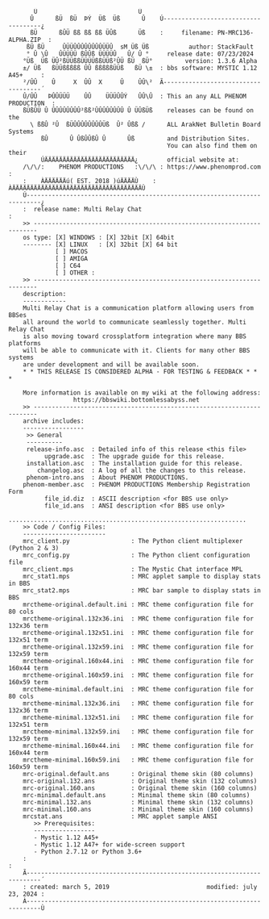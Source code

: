            Ü                            Ü
          Û      ßÜ  ßÜ  ÞÝ  Üß  Üß      Û    Ú------------------------------------¿
          ßÜ      ßÛÜ ßß ßß ßß ÜÛß      Üß    :     filename: PN-MRC136-ALPHA.ZIP  :
         ßÜ ßÜ     ÛÜÜÛÛÛÛÛÛÛÛÜÜÛ  sM Üß Üß           author: StackFault
         ° Û \Û   ÛÜÜÜÜ ßÛÛß ÜÜÜÜÛ   Û/ Û °     release date: 07/23/2024
        °Üß  Üß ÜÛ²ßÜÜßßÜÜÜÜßßÜÜß²ÛÜ ßÜ  ßÜ°         version: 1.3.6 Alpha
        ±/ Üß   ßÜÜßßßßß ÛÛ ßßßßßÜÜß   ßÜ \±  : bbs software: MYSTIC 1.12 A45+     :
        ²/ÛÛ    Û     X  ÛÛ  X     Û    ÛÛ\²  Ã------------------------------------´
        Û/ÛÛ   ÞÛÛÜÜÜ    ÛÛ    ÜÜÜÛÛÝ   ÛÛ\Û  : This an any ALL PHENOM PRODUCTION  :
        ßÜßÛÜ Û ÛÛÛÛÛÛÛÛ²ßß²ÛÛÛÛÛÛÛÛ Û ÜÛßÜß    releases can be found on the
          \ ßßÛ ²Û  ßÜÛÛÛÛÛÛÛÛÜß  Û² Ûßß /      ALL ArakNet Bulletin Board Systems
             ßÛ      Û ÛßÛÛßÛ Û      Ûß         and Distribution Sites.
                                                You can also find them on their
             ÚÄÄÄÄÄÄÄÄÄÄÄÄÄÄÄÄÄÄÄÄÄÄÄÄÄ¿        official website at:
        /\/\/:    PHENOM PRODUCTIONS   :\/\/\ : https://www.phenomprod.com         :
        :    ÀÄÄÄÄÄÄú( EST. 2018 )úÄÄÄÄÙ    : ÀÄÄÄÄÄÄÄÄÄÄÄÄÄÄÄÄÄÄÄÄÄÄÄÄÄÄÄÄÄÄÄÄÄÄÄÄÙ
        Ú--------------------------------------------------------------------------¿
        :  release name: Multi Relay Chat                                          :
        >> -----------------------------------------------------------------------
        os type: [X] WINDOWS : [X] 32bit [X] 64bit
        -------- [X] LINUX   : [X] 32bit [X] 64 bit
                 [ ] MACOS
                 [ ] AMIGA
                 [ ] C64
                 [ ] OTHER :
        >> -----------------------------------------------------------------------
        description:
        ------------
        Multi Relay Chat is a communication platform allowing users from BBSes
        all around the world to communicate seamlessly together. Multi Relay Chat
        is also moving toward crossplatform integration where many BBS platforms
        will be able to communicate with it. Clients for many other BBS systems
        are under development and will be available soon.
        * * THIS RELEASE IS CONSIDERED ALPHA - FOR TESTING & FEEDBACK * * *
        
        More information is available on my wiki at the following address:
                      https://bbswiki.bottomlessabyss.net
        >> -----------------------------------------------------------------------
        archive includes:
        -----------------
         >> General
         ----------
         release-info.asc  : Detailed info of this release <this file>
              upgrade.asc  : The upgrade guide for this release.
         installation.asc  : The installation guide for this release.
            changelog.asc  : A log of all the changes to this release.
         phenom-intro.ans  : About PHENOM PRODUCTIONS.
        phenom-member.asc  : PHENOM PRODUCTIONS Membership Registration Form
              file_id.diz  : ASCII description <for BBS use only>
              file_id.ans  : ANSI description <for BBS use only>
         ..................................................................
        >> Code / Config Files:
        -----------------------
        mrc_client.py                 : The Python client multiplexer (Python 2 & 3)
        mrc_config.py                 : The Python client configuration file
        mrc_client.mps                : The Mystic Chat interface MPL
        mrc_stat1.mps                 : MRC applet sample to display stats in BBS
        mrc_stat2.mps                 : MRC bar sample to display stats in BBS
        mrctheme-original.default.ini : MRC theme configuration file for 80 cols
        mrctheme-original.132x36.ini  : MRC theme configuration file for 132x36 term
        mrctheme-original.132x51.ini  : MRC theme configuration file for 132x51 term
        mrctheme-original.132x59.ini  : MRC theme configuration file for 132x59 term
        mrctheme-original.160x44.ini  : MRC theme configuration file for 160x44 term
        mrctheme-original.160x59.ini  : MRC theme configuration file for 160x59 term
        mrctheme-minimal.default.ini  : MRC theme configuration file for 80 cols
        mrctheme-minimal.132x36.ini   : MRC theme configuration file for 132x36 term
        mrctheme-minimal.132x51.ini   : MRC theme configuration file for 132x51 term
        mrctheme-minimal.132x59.ini   : MRC theme configuration file for 132x59 term
        mrctheme-minimal.160x44.ini   : MRC theme configuration file for 160x44 term
        mrctheme-minimal.160x59.ini   : MRC theme configuration file for 160x59 term
        mrc-original.default.ans      : Original theme skin (80 columns)
        mrc-original.132.ans          : Original theme skin (132 columns)
        mrc-original.160.ans          : Original theme skin (160 columns)
        mrc-minimal.default.ans       : Minimal theme skin (80 columns)
        mrc-minimal.132.ans           : Minimal theme skin (132 columns)
        mrc-minimal.160.ans           : Minimal theme skin (160 columns)
        mrcstat.ans                   : MRC applet sample ANSI
           >> Prerequisites:
           -----------------
           - Mystic 1.12 A45+
           - Mystic 1.12 A47+ for wide-screen support
           - Python 2.7.12 or Python 3.6+
        :                                                                          :
        Ã--------------------------------------------------------------------------´
        : created: march 5, 2019                           modified: july 23, 2024 :
        À--------------------------------------------------------------------------Ù
